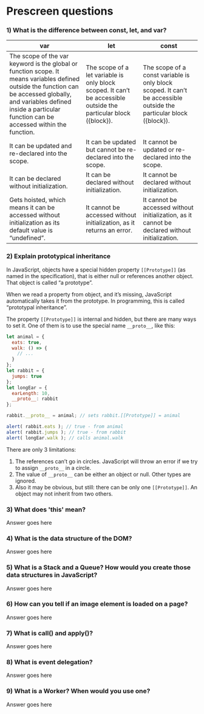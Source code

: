 # Prescreen questions

### 1) What is the difference between const, let, and var?

| var | let | const |
| --- | --- | --- |
| The scope of the var keyword is the global or function scope. It means variables defined outside the function can be accessed globally, and variables defined inside a particular function can be accessed within the function. | The scope of a let variable is only block scoped. It can’t be accessible outside the particular block ({block}). | The scope of a const variable is only block scoped. It can’t be accessible outside the particular block ({block}). |
| It can be updated and re-declared into the scope. | It can be updated but cannot be re-declared into the scope. | It cannot be updated or re-declared into the scope. |
| It can be declared without initialization. | It can be declared without initialization. | It cannot be declared without initialization. |
| Gets hoisted, which means it can be accessed without initialization as its default value is “undefined”. | It cannot be accessed without initialization, as it returns an error. | It cannot be accessed without initialization, as it cannot be declared without initialization. |

### 2) Explain prototypical inheritance

In JavaScript, objects have a special hidden property `[[Prototype]]` (as named in the specification), that is either null or references another object. That object is called “a prototype”.

When we read a property from object, and it’s missing, JavaScript automatically takes it from the prototype. In programming, this is called “prototypal inheritance”.

The property `[[Prototype]]` is internal and hidden, but there are many ways to set it. One of them is to use the special name `__proto__`, like this:

```javascript
let animal = {
  eats: true,
  walk: () => {
    // ...
  }
};
let rabbit = {
  jumps: true
};
let longEar = {
  earLength: 10,
  __proto__: rabbit
};

rabbit.__proto__ = animal; // sets rabbit.[[Prototype]] = animal

alert( rabbit.eats ); // true - from animal
alert( rabbit.jumps ); // true - from rabbit
alert( longEar.walk ); // calls animal.walk
```

There are only 3 limitations:

1) The references can’t go in circles. JavaScript will throw an error if we try to assign `__proto__` in a circle.
2) The value of `__proto__` can be either an object or null. Other types are ignored.
3) Also it may be obvious, but still: there can be only one `[[Prototype]]`. An object may not inherit from two others.

### 3) What does 'this' mean?

Answer goes here

### 4) What is the data structure of the DOM?

Answer goes here

### 5) What is a Stack and a Queue? How would you create those data structures in JavaScript?

Answer goes here

### 6) How can you tell if an image element is loaded on a page?

Answer goes here

### 7) What is call() and apply()?

Answer goes here

### 8) What is event delegation?

Answer goes here

### 9) What is a Worker? When would you use one?

Answer goes here